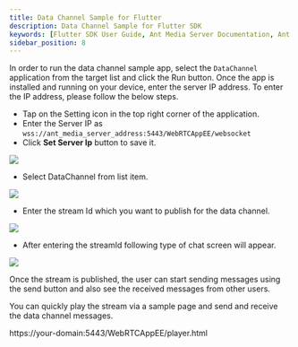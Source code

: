 ```yaml
---
title: Data Channel Sample for Flutter
description: Data Channel Sample for Flutter SDK 
keywords: [Flutter SDK User Guide, Ant Media Server Documentation, Ant Media Server Tutorials]
sidebar_position: 8
---
```


In order to run the data channel sample app, select the `DataChannel` application from the target list and click the Run button. Once the app is installed and running on your device, enter the server IP address. To enter the IP address, please follow the below steps.

* Tap on the Setting icon in the top right corner of the application.
* Enter the Server IP as          `wss://ant_media_server_address:5443/WebRTCAppEE/websocket`
* Click **Set Server Ip** button to save it.

![](@site/static/img/IMG_A2C7D0611FF7-1.jpeg)

 - Select DataChannel from list item.

 ![](@site/static/img/IMG_634E4AB6B820-1.jpeg)

 - Enter the stream Id which you want to publish for the data channel.

![](@site/static/img/IMG_E70F9A26E9DD-1.jpeg)

 - After entering the streamId following type of chat screen will
   appear.
   
![](@site/static/img/IMG_2600ABC725B1-1.jpeg)


Once the stream is published, the user can start sending messages using the send button and also see the received messages from other users.

You can quickly play the stream via a sample page and send and receive the data channel messages.

https://your-domain:5443/WebRTCAppEE/player.html
